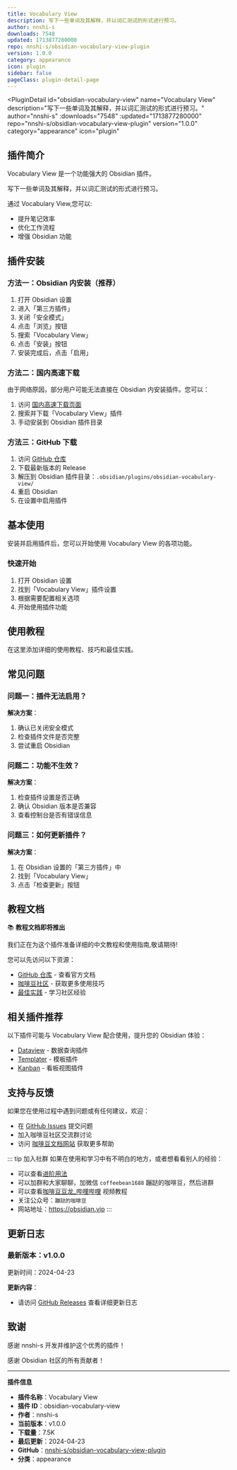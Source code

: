 ```yaml
---
title: Vocabulary View
description: 写下一些单词及其解释，并以词汇测试的形式进行预习。
author: nnshi-s
downloads: 7548
updated: 1713877280000
repo: nnshi-s/obsidian-vocabulary-view-plugin
version: 1.0.0
category: appearance
icon: plugin
sidebar: false
pageClass: plugin-detail-page
---
```


<PluginDetail
  id="obsidian-vocabulary-view"
  name="Vocabulary View"
  description="写下一些单词及其解释，并以词汇测试的形式进行预习。"
  author="nnshi-s"
  :downloads="7548"
  :updated="1713877280000"
  repo="nnshi-s/obsidian-vocabulary-view-plugin"
  version="1.0.0"
  category="appearance"
  icon="plugin"
>

<!-- AUTO_GENERATED_START -->
## 插件简介

Vocabulary View 是一个功能强大的 Obsidian 插件。

写下一些单词及其解释，并以词汇测试的形式进行预习。

通过 Vocabulary View,您可以:

- 提升笔记效率
- 优化工作流程
- 增强 Obsidian 功能

<!-- AUTO_GENERATED_END -->

<!-- AUTO_GENERATED_START -->
## 插件安装

### 方法一：Obsidian 内安装（推荐）

1. 打开 Obsidian 设置
2. 进入「第三方插件」
3. 关闭「安全模式」
4. 点击「浏览」按钮
5. 搜索「Vocabulary View」
6. 点击「安装」按钮
7. 安装完成后，点击「启用」

### 方法二：国内高速下载

由于网络原因，部分用户可能无法直接在 Obsidian 内安装插件。您可以：

1. 访问 [国内高速下载页面](/zh/documentation/obsidian-plugins-download.html)
2. 搜索并下载「Vocabulary View」插件
3. 手动安装到 Obsidian 插件目录

### 方法三：GitHub 下载

1. 访问 [GitHub 仓库](https://github.com/nnshi-s/obsidian-vocabulary-view-plugin)
2. 下载最新版本的 Release
3. 解压到 Obsidian 插件目录：`.obsidian/plugins/obsidian-vocabulary-view/`
4. 重启 Obsidian
5. 在设置中启用插件

## 基本使用

安装并启用插件后，您可以开始使用 Vocabulary View 的各项功能。

### 快速开始

1. 打开 Obsidian 设置
2. 找到「Vocabulary View」插件设置
3. 根据需要配置相关选项
4. 开始使用插件功能

<!-- AUTO_GENERATED_END -->

<!-- CUSTOM_CONTENT_START:tutorial -->
## 使用教程

在这里添加详细的使用教程、技巧和最佳实践。

<!-- CUSTOM_CONTENT_END:tutorial -->

<!-- SHARED_CONTENT_START -->
## 常见问题

### 问题一：插件无法启用？

**解决方案**：
1. 确认已关闭安全模式
2. 检查插件文件是否完整
3. 尝试重启 Obsidian

### 问题二：功能不生效？

**解决方案**：
1. 检查插件设置是否正确
2. 确认 Obsidian 版本是否兼容
3. 查看控制台是否有错误信息

### 问题三：如何更新插件？

**解决方案**：
1. 在 Obsidian 设置的「第三方插件」中
2. 找到「Vocabulary View」
3. 点击「检查更新」按钮

## 教程文档

📚 **教程文档即将推出**

我们正在为这个插件准备详细的中文教程和使用指南,敬请期待!

您可以先访问以下资源：
- [GitHub 仓库](https://github.com/nnshi-s/obsidian-vocabulary-view-plugin) - 查看官方文档
- [咖啡豆社区](/zh/bases/) - 获取更多使用技巧
- [最佳实践](/zh/best-practices/) - 学习社区经验

## 相关插件推荐

以下插件可能与 Vocabulary View 配合使用，提升您的 Obsidian 体验：

- [Dataview](/zh/plugins/dataview.html) - 数据查询插件
- [Templater](/zh/plugins/templater-obsidian.html) - 模板插件
- [Kanban](/zh/plugins/obsidian-kanban.html) - 看板视图插件

## 支持与反馈

如果您在使用过程中遇到问题或有任何建议，欢迎：

- 在 [GitHub Issues](https://github.com/nnshi-s/obsidian-vocabulary-view-plugin/issues) 提交问题
- 加入咖啡豆社区交流群讨论
- 访问 [咖啡豆文档网站](https://obsidian.vip) 获取更多帮助

::: tip 加入社群
如果在使用和学习中有不明白的地方，或者想看看别人的经验：
- 可以查看[进阶用法](/zh/advanced)
- 可以加群和大家聊聊，加微信 `coffeebean1688` 蹦跶的咖啡豆，然后进群
- 可以查看[咖啡豆豆龙_哔哩哔哩](https://space.bilibili.com/618777356) 视频教程
- 关注公众号：`蹦跶的咖啡豆`
- 网站地址：https://obsidian.vip
:::
<!-- SHARED_CONTENT_END -->

<!-- AUTO_GENERATED_START -->
## 更新日志

### 最新版本：v1.0.0

更新时间：2024-04-23

**更新内容**：
- 请访问 [GitHub Releases](https://github.com/nnshi-s/obsidian-vocabulary-view-plugin/releases) 查看详细更新日志

## 致谢

感谢 nnshi-s 开发并维护这个优秀的插件！

感谢 Obsidian 社区的所有贡献者！

---

**插件信息**
- **插件名称**：Vocabulary View
- **插件 ID**：obsidian-vocabulary-view
- **作者**：nnshi-s
- **当前版本**：v1.0.0
- **下载量**：7.5K
- **最后更新**：2024-04-23
- **GitHub**：[nnshi-s/obsidian-vocabulary-view-plugin](https://github.com/nnshi-s/obsidian-vocabulary-view-plugin)
- **分类**：appearance
<!-- AUTO_GENERATED_END -->

</PluginDetail>

